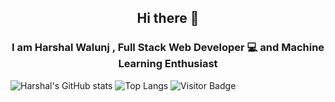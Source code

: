 <h2 align="center">Hi there 👋</h2>
<h3 align="center">I am Harshal Walunj , Full Stack Web Developer 💻 and Machine Learning Enthusiast</h3>

![Harshal's GitHub stats](https://github-readme-stats.vercel.app/api?username=harshal239&show_icons=true&theme=graywhite)
![Top Langs](https://github-readme-stats.vercel.app/api/top-langs/?username=harshal239&hide=TeX&layout=compact)
![Visitor Badge](https://visitor-badge.laobi.icu/badge?page_id=harshal239)
